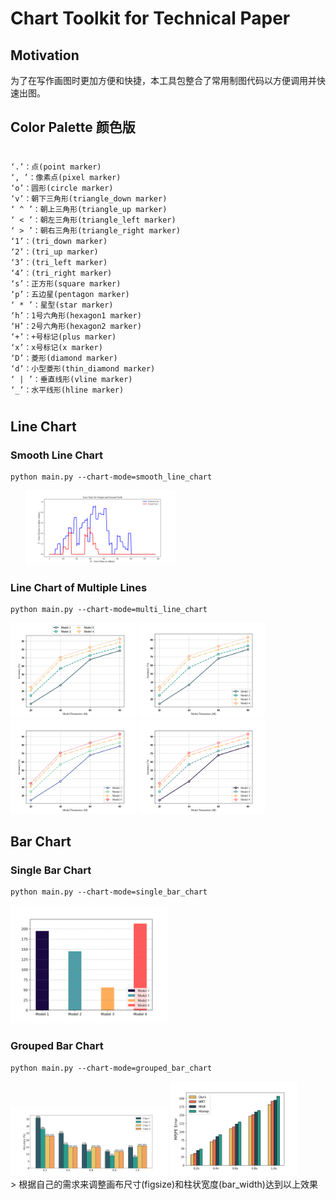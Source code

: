 # Chart Toolkit for Technical Paper
## Motivation
为了在写作画图时更加方便和快捷，本工具包整合了常用制图代码以方便调用并快速出图。

## Color Palette 颜色版
#
    ‘.’：点(point marker)
    ‘, ’：像素点(pixel marker)
    ‘o’：圆形(circle marker)
    ‘v’：朝下三角形(triangle_down marker)
    ‘ ^ ’：朝上三角形(triangle_up marker)
    ‘ < ’：朝左三角形(triangle_left marker)
    ‘ > ’：朝右三角形(triangle_right marker)
    ‘1’：(tri_down marker)
    ‘2’：(tri_up marker)
    ‘3’：(tri_left marker)
    ‘4’：(tri_right marker)
    ‘s’：正方形(square marker)
    ‘p’：五边星(pentagon marker)
    ‘ * ’：星型(star marker)
    ‘h’：1号六角形(hexagon1 marker)
    ‘H’：2号六角形(hexagon2 marker)
    ‘+’：+号标记(plus marker)
    ‘x’：x号标记(x marker)
    ‘D’：菱形(diamond marker)
    ‘d’：小型菱形(thin_diamond marker)
    ‘ | ’：垂直线形(vline marker)
    ‘_’：水平线形(hline marker)
#

## Line Chart
### Smooth Line Chart
```shell
python main.py --chart-mode=smooth_line_chart  
```
<div style="align: center">
<ul><img src="./images/smooth_lc.png" width="50%"></ul>
</div>

### Line Chart of Multiple Lines
```shell
python main.py --chart-mode=multi_line_chart
```

<div style="align: center">
<img src="./images/multi_lc_m1_p1.png" width="40%">
<img src="./images/multi_lc_m2_p1.png" width="40%">
<img src="./images/multi_lc_m2_p2.png" width="40%">
<img src="./images/multi_lc_m2_p3.png" width="40%">
</div>

## Bar Chart
### Single Bar Chart
```shell
python main.py --chart-mode=single_bar_chart  
```
<div style="align: center"><img src="./images/single_bc.png" width="50%"></div>

### Grouped Bar Chart
```shell
python main.py --chart-mode=grouped_bar_chart  
```
<div style="align: center">
<img src="./images/grouped_bc.png" width="50%">
<img src="./images/grouped_bc2.png" width="40%">
</div>>
根据自己的需求来调整画布尺寸(figsize)和柱状宽度(bar_width)达到以上效果